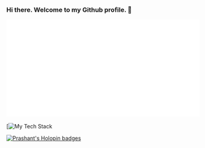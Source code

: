 ### Hi there. Welcome to my Github profile. 👋

![Prashant Kumar](name.svg)

[![My Tech Stack](https://github-readme-tech-stack.vercel.app/api/cards?lineCount=1&bg=%23282A36&badge=%23343746&border=%23343746&titleColor=%23BD93F9&line1=Python%2CPython%2Cc8c930%3BDocker%2CDocker%2C333a9f%3BKubernetes%2CKubernetes%2C671c1c%3BJavascript%2CJavascript%2Cd5f206%3BCsharp%2CCsharp%2C389244%3B)

[![Prashant's Holopin badges](https://holopin.me/prixroxx)](https://holopin.io/@prixroxx)
<!--
**prixroxx/prixroxx** is a ✨ _special_ ✨ repository because its `README.md` (this file) appears on your GitHub profile.

Here are some ideas to get you started:

- 🔭 I’m currently working on ...
- 🌱 I’m currently learning ...
- 👯 I’m looking to collaborate on ...
- 🤔 I’m looking for help with ...
- 💬 Ask me about ...
- 📫 How to reach me: ...
- 😄 Pronouns: ...
- ⚡ Fun fact: ...
-->
